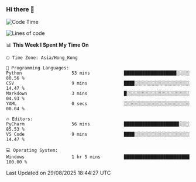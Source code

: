 ### Hi there 👋

<!--
**RoiexLee/RoiexLee** is a ✨ _special_ ✨ repository because its `README.md` (this file) appears on your GitHub profile.

Here are some ideas to get you started:

- 🔭 I’m currently working on ...
- 🌱 I’m currently learning ...
- 👯 I’m looking to collaborate on ...
- 🤔 I’m looking for help with ...
- 💬 Ask me about ...
- 📫 How to reach me: ...
- 😄 Pronouns: ...
- ⚡ Fun fact: ...
-->

<!--START_SECTION:waka-->
![Code Time](http://img.shields.io/badge/Code%20Time-1%2C216%20hrs%2026%20mins-blue)

![Lines of code](https://img.shields.io/badge/From%20Hello%20World%20I%27ve%20Written-41.6%20thousand%20lines%20of%20code-blue)

📊 **This Week I Spent My Time On** 

```text
🕑︎ Time Zone: Asia/Hong_Kong

💬 Programming Languages: 
Python                   53 mins             ████████████████████░░░░░   80.56 % 
CSV                      9 mins              ████░░░░░░░░░░░░░░░░░░░░░   14.47 % 
Markdown                 3 mins              █░░░░░░░░░░░░░░░░░░░░░░░░   04.93 % 
YAML                     0 secs              ░░░░░░░░░░░░░░░░░░░░░░░░░   00.04 % 

🔥 Editors: 
PyCharm                  56 mins             █████████████████████░░░░   85.53 % 
VS Code                  9 mins              ████░░░░░░░░░░░░░░░░░░░░░   14.47 % 

💻 Operating System: 
Windows                  1 hr 5 mins         █████████████████████████   100.00 % 
```


 Last Updated on 29/08/2025 18:44:27 UTC
<!--END_SECTION:waka-->
